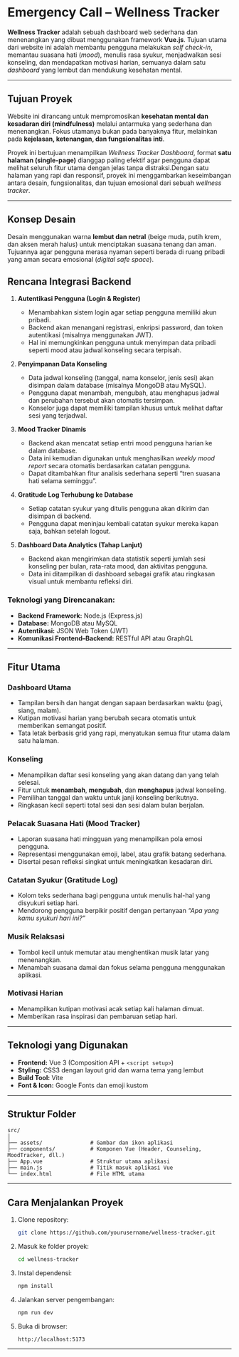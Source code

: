# Emergency Call – Wellness Tracker

**Wellness Tracker** adalah sebuah dashboard web sederhana dan menenangkan yang dibuat menggunakan framework **Vue.js**. Tujuan utama dari website ini adalah membantu pengguna melakukan *self check-in*, memantau suasana hati (*mood*), menulis rasa syukur, menjadwalkan sesi konseling, dan mendapatkan motivasi harian, semuanya dalam satu *dashboard* yang lembut dan mendukung kesehatan mental.

---

## Tujuan Proyek

Website ini dirancang untuk mempromosikan **kesehatan mental dan kesadaran diri (mindfulness)** melalui antarmuka yang sederhana dan menenangkan. Fokus utamanya bukan pada banyaknya fitur, melainkan pada **kejelasan, ketenangan, dan fungsionalitas inti**. 

Proyek ini bertujuan menampilkan *Wellness Tracker Dashboard*, format **satu halaman (single-page)** dianggap paling efektif agar pengguna dapat melihat seluruh fitur utama dengan jelas tanpa distraksi.Dengan satu halaman yang rapi dan responsif, proyek ini menggambarkan keseimbangan antara desain, fungsionalitas, dan tujuan emosional dari sebuah *wellness tracker*.

---

## **Konsep Desain**

Desain menggunakan warna **lembut dan netral** (beige muda, putih krem, dan aksen merah halus) untuk menciptakan suasana tenang dan aman. Tujuannya agar pengguna merasa nyaman seperti berada di ruang pribadi yang aman secara emosional (*digital safe space*).

## **Rencana Integrasi Backend**

1. **Autentikasi Pengguna (Login & Register)**
   * Menambahkan sistem login agar setiap pengguna memiliki akun pribadi.
   * Backend akan menangani registrasi, enkripsi password, dan token autentikasi (misalnya menggunakan JWT).
   * Hal ini memungkinkan pengguna untuk menyimpan data pribadi seperti mood atau jadwal konseling secara terpisah.
     
2. **Penyimpanan Data Konseling**
   * Data jadwal konseling (tanggal, nama konselor, jenis sesi) akan disimpan dalam database (misalnya MongoDB atau MySQL).
   * Pengguna dapat menambah, mengubah, atau menghapus jadwal dan perubahan tersebut akan otomatis tersimpan.
   * Konselor juga dapat memiliki tampilan khusus untuk melihat daftar sesi yang terjadwal.

3. **Mood Tracker Dinamis**
   * Backend akan mencatat setiap entri mood pengguna harian ke dalam database.
   * Data ini kemudian digunakan untuk menghasilkan *weekly mood report* secara otomatis berdasarkan catatan pengguna.
   * Dapat ditambahkan fitur analisis sederhana seperti “tren suasana hati selama seminggu”.

4. **Gratitude Log Terhubung ke Database**
   * Setiap catatan syukur yang ditulis pengguna akan dikirim dan disimpan di backend.
   * Pengguna dapat meninjau kembali catatan syukur mereka kapan saja, bahkan setelah logout.

5. **Dashboard Data Analytics (Tahap Lanjut)**
   * Backend akan mengirimkan data statistik seperti jumlah sesi konseling per bulan, rata-rata mood, dan aktivitas pengguna.
   * Data ini ditampilkan di dashboard sebagai grafik atau ringkasan visual untuk membantu refleksi diri.

### Teknologi yang Direncanakan:
* **Backend Framework:** Node.js (Express.js)
* **Database:** MongoDB atau MySQL
* **Autentikasi:** JSON Web Token (JWT)
* **Komunikasi Frontend–Backend:** RESTful API atau GraphQL

---

## Fitur Utama

### **Dashboard Utama**

* Tampilan bersih dan hangat dengan sapaan berdasarkan waktu (pagi, siang, malam).
* Kutipan motivasi harian yang berubah secara otomatis untuk memberikan semangat positif.
* Tata letak berbasis grid yang rapi, menyatukan semua fitur utama dalam satu halaman.

### **Konseling**

* Menampilkan daftar sesi konseling yang akan datang dan yang telah selesai.
* Fitur untuk **menambah**, **mengubah**, dan **menghapus** jadwal konseling.
* Pemilihan tanggal dan waktu untuk janji konseling berikutnya.
* Ringkasan kecil seperti total sesi dan sesi dalam bulan berjalan.

### **Pelacak Suasana Hati (Mood Tracker)**

* Laporan suasana hati mingguan yang menampilkan pola emosi pengguna.
* Representasi menggunakan emoji, label, atau grafik batang sederhana.
* Disertai pesan refleksi singkat untuk meningkatkan kesadaran diri.

### **Catatan Syukur (Gratitude Log)**

* Kolom teks sederhana bagi pengguna untuk menulis hal-hal yang disyukuri setiap hari.
* Mendorong pengguna berpikir positif dengan pertanyaan *“Apa yang kamu syukuri hari ini?”*

### **Musik Relaksasi**

* Tombol kecil untuk memutar atau menghentikan musik latar yang menenangkan.
* Menambah suasana damai dan fokus selama pengguna menggunakan aplikasi.

### **Motivasi Harian**

* Menampilkan kutipan motivasi acak setiap kali halaman dimuat.
* Memberikan rasa inspirasi dan pembaruan setiap hari.

---

## **Teknologi yang Digunakan**

* **Frontend:** Vue 3 (Composition API + `<script setup>`)
* **Styling:** CSS3 dengan layout grid dan warna tema yang lembut
* **Build Tool:** Vite
* **Font & Icon:** Google Fonts dan emoji kustom

---

## **Struktur Folder**

```
src/
│
├── assets/               # Gambar dan ikon aplikasi
├── components/           # Komponen Vue (Header, Counseling, MoodTracker, dll.)
├── App.vue               # Struktur utama aplikasi
├── main.js               # Titik masuk aplikasi Vue
└── index.html            # File HTML utama
```
---

## **Cara Menjalankan Proyek**

1. Clone repository:

   ```bash
   git clone https://github.com/yourusername/wellness-tracker.git
   ```
2. Masuk ke folder proyek:

   ```bash
   cd wellness-tracker
   ```
3. Instal dependensi:

   ```bash
   npm install
   ```
4. Jalankan server pengembangan:

   ```bash
   npm run dev
   ```
5. Buka di browser:

   ```
   http://localhost:5173
   ```

---
